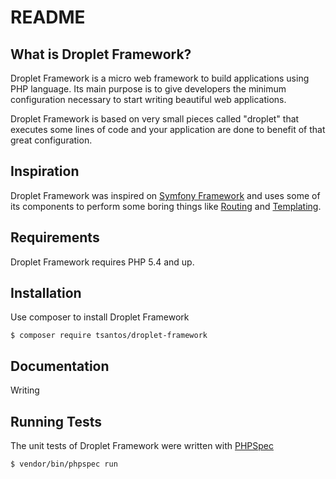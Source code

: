 README
======

What is Droplet Framework?
--------------------------

Droplet Framework is a micro web framework to build applications using PHP language.
Its main purpose is to give developers the minimum configuration necessary to
start writing beautiful web applications.

Droplet Framework is based on very small pieces called "droplet" that
executes some lines of code and your application are done to benefit of
that great configuration.

Inspiration
-----------

Droplet Framework was inspired on [Symfony Framework][1] and uses some of its components
to perform some boring things like [Routing][2] and [Templating][3].

Requirements
------------

Droplet Framework requires PHP 5.4 and up.

Installation
------------

Use composer to install Droplet Framework

    $ composer require tsantos/droplet-framework

Documentation
-------------

Writing

Running Tests
----------------------

The unit tests of Droplet Framework were written with [PHPSpec][3]

    $ vendor/bin/phpspec run

[1]: http://symfony.com/
[2]: http://symfony.com/doc/current/components/routing/introduction.html
[3]: http://symfony.com/doc/current/components/templating/introduction.html
[4]: http://www.phpspec.net/en/latest/